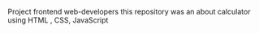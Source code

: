 Project frontend web-developers 
this repository was an about calculator using HTML , CSS, JavaScript   
